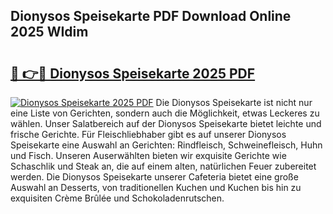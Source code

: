 ## Dionysos Speisekarte PDF Download Online 2025 WIdim

# <h2><a href="http://gc8gve.nevu.top/?p=Dionysos+Speisekarte">🔗 👉🔴 Dionysos Speisekarte 2025 PDF</a></h2>

[![Dionysos Speisekarte 2025 PDF](https://i.imgur.com/dBaPXMq.png)](http://gc8gve.nevu.top/?p=Dionysos+Speisekarte)
Die Dionysos Speisekarte ist nicht nur eine Liste von Gerichten, sondern auch die Möglichkeit, etwas Leckeres zu wählen. Unser Salatbereich auf der Dionysos Speisekarte bietet leichte und frische Gerichte. Für Fleischliebhaber gibt es auf unserer Dionysos Speisekarte eine Auswahl an Gerichten: Rindfleisch, Schweinefleisch, Huhn und Fisch. Unseren Auserwählten bieten wir exquisite Gerichte wie Schaschlik und Steak an, die auf einem alten, natürlichen Feuer zubereitet werden. Die Dionysos Speisekarte unserer Cafeteria bietet eine große Auswahl an Desserts, von traditionellen Kuchen und Kuchen bis hin zu exquisiten Crème Brûlée und Schokoladenrutschen.
